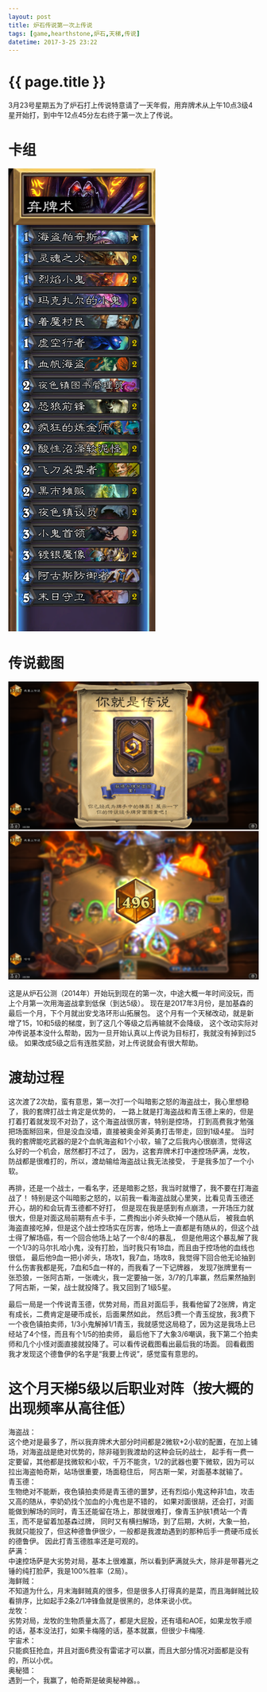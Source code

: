 ```yaml
---
layout: post
title: 炉石传说第一次上传说
tags: [game,hearthstone,炉石,天梯,传说]
datetime: 2017-3-25 23:22
---
```


{{ page.title }}
================

3月23号星期五为了炉石打上传说特意请了一天年假，用弃牌术从上午10点3级4星开始打，到中午12点45分左右终于第一次上了传说。

# 卡组
<img src="/assets/img/hs-3.png" />

# 传说截图
<img src="/assets/img/hearthstone-sc-2.png" />
<img src="/assets/img/hearthstone-sc-1.png" />

<p>
这是从炉石公测（2014年）开始玩到现在的第一次，中途大概一年时间没玩，而上个月第一次用海盗战拿到低保（到达5级）。
现在是2017年3月份，是加基森的最后一个月，下个月就出安戈洛环形山拓展包。
这个月有一个天梯改动，就是新增了15，10和5级的梯度，到了这几个等级之后再输就不会降级，
这个改动实际对冲传说基本没什么帮助，因为一旦开始认真以上传说为目标打，我就没有掉到过5级。
如果改成5级之后有连胜奖励，对上传说就会有很大帮助。
</p>

# 渡劫过程

<p>
这次渡了2次劫，蛮有意思，第一次打一个叫暗影之怒的海盗战士，我心里想稳了，我的套牌打战士肯定是优势的，
一路上就是打海盗战和青玉德上来的，但是打着打着就发现不对劲了，这个海盗战很厉害，特别是控场，
打到高费我才勉强把场面掰回来，但是没血没墙，直接被奥金斧英勇打击带走，回到1级4星。
当时我的套牌能吃武器的是2个血帆海盗和1个小软，输了之后我内心很崩溃，觉得这么好的一个机会，居然都打不过了，
因为，这套弃牌术打中速控场萨满，龙牧，防战都是很难打的，所以，渡劫输给海盗战让我无法接受，
于是我多加了一个小软。
</p>
<p>再排，还是一个战士，一看名字，还是暗影之怒，我当时就懵了，我不要在打海盗战了！
特别是这个叫暗影之怒的，以前我一看海盗战就心里笑，比看见青玉德还开心，胡的和会玩青玉德都不好打，
但是现在我是感到有点崩溃，一开场压力就很大，但是对面这局前期有点卡手，二费掏出小斧头砍掉一个随从后，
被我血帆海盗直接吃掉，但是这个战士控场实在厉害，他场上一直都是有随从的，但这个战士得了解场癌，有一个回合他场上站了一个8/4的暴乱，
但是他用这个暴乱解了我一个1/3的马尔扎哈小鬼，没有打脸，当时我只有18血，而且由于控场他的血线也很低，
最后他9血一把小斧头，场攻1，我7血，场攻8，我觉得下回合他无论抽到什么伤害我都是死，7血和5血一样的，而我看了一下记牌器，
发现7张牌里有一张恐狼，一张阿古斯，一张魂火，我一定要抽一张，3/7的几率赢，然后果然抽到了阿古斯，一架，战士就投降了。我又回到了1级5星。
</p>
<p>
最后一局是一个传说青玉德，优势对局，而且对面后手，我看他留了2张牌，肯定有成长，二费肯定是硬币成长，后面果然如此，
然后3费一个青玉绽放，我3费下一个夜色镇拍卖师，1/3小鬼解掉1/1青玉，我就感觉这局稳了，因为这是我场上已经站了4个怪，而且有个1/5的拍卖师，
最后他下了大象3/6嘲讽，我下第二个拍卖师和几个小怪对面直接就投降了。可以看传说截图看出最后我的场面。
回看截图我才发现这个德鲁伊的名字是“我要上传说”，感觉蛮有意思的。
</p>

# 这个月天梯5级以后职业对阵（按大概的出现频率从高往低）

海盗战：<br/>
这个绝对是最多了，所以我弃牌术大部分时间都是2微软+2小软的配置，在加上铺场，对海盗战是绝对优势的，除非碰到我渡劫的这种会玩的战士，
起手有一费一定要留，其他都是找微软和小软，千万不能贪，1/2的武器也要下微软，因为可以拉出海盗帕奇斯，站场很重要，场面稳住后，
阿古斯一架，对面基本就输了。<br/>
青玉德：<br/>
生物绝对不能断，夜色镇拍卖师是青玉德的噩梦，还有烈焰小鬼这种非1血，攻击又高的随从，李奶奶找个加血的小鬼也是不错的，
如果对面很胡，还会打，对面能做到解场的同时，青玉还能留在场上，那就很难打，像青玉护肤1费站一个青玉，而不是留着加基森过牌，
同时又有横扫解场，到了后期，大树，大象一拍，我就只能投了，但这种德鲁伊很少，一般都是我渡劫遇到的那种后手一费硬币成长的德鲁伊。
因此打青玉德胜率还是可观的。<br/>
萨满：<br/>
中速控场萨是大劣势对局，基本上很难赢，所以看到萨满就头大，除非是带暮光之锤的纯打脸萨，我是100%胜率（2局）。<br/>
海鲜贼：<br/>
不知道为什么，月末海鲜贼真的很多，但是很多人打得真的是菜，而且海鲜贼比较看排序，比如起手2条2/1冲锋鱼就是很黑的，总体来说小优。<br/>
龙牧：<br/>
劣势对局，龙牧的生物质量太高了，都是大屁股，还有墙和AOE，如果龙牧手顺的话，基本没法打，如果卡梅隆的话，基本就赢，但很少卡梅隆.<br/>
宇宙术：<br/>
只能疯狂抢血，并且对面6费没有雷诺才可以赢，而且大部分情况对面都是没有的，所以小优。<br/>
奥秘猎：<br/>
遇到一个，我赢了，帕奇斯是破奥秘神器。。<br/>
